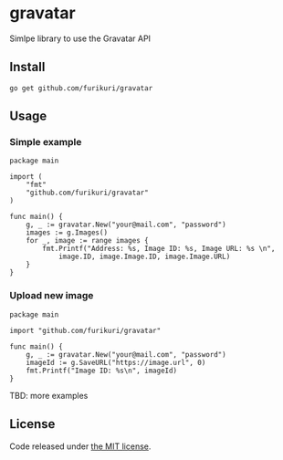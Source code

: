 # gravatar
Simlpe library to use the Gravatar API

## Install
```
go get github.com/furikuri/gravatar
```

## Usage
### Simple example
```
package main

import (
	"fmt"
	"github.com/furikuri/gravatar"
)

func main() {
	g, _ := gravatar.New("your@mail.com", "password")
	images := g.Images()
	for _, image := range images {
		fmt.Printf("Address: %s, Image ID: %s, Image URL: %s \n", 
			image.ID, image.Image.ID, image.Image.URL)
	}
}
```

### Upload new image
```
package main

import "github.com/furikuri/gravatar"

func main() {
	g, _ := gravatar.New("your@mail.com", "password")
	imageId := g.SaveURL("https://image.url", 0)
	fmt.Printf("Image ID: %s\n", imageId)
}
```

TBD: more examples

## License
Code released under [the MIT license](https://github.com/FuriKuri/gravatar/blob/master/LICENSE).